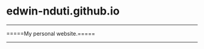 # edwin-nduti.github.io
******************************

=====My personal website.=====

******************************
